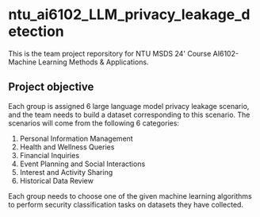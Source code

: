 # ntu_ai6102_LLM_privacy_leakage_detection

This is the team project reporsitory for NTU MSDS 24' Course AI6102-Machine Learning Methods & Applications.

## Project objective

Each group is assigned 6 large language model privacy leakage scenario, and the team needs to build a dataset corresponding to this scenario. The scenarios will come from the following 6 categories:

1. Personal Information Management
2. Health and Wellness Queries
3. Financial Inquiries
4. Event Planning and Social Interactions
5. Interest and Activity Sharing
6. Historical Data Review

Each group needs to choose one of the given machine learning algorithms to perform security classification tasks on datasets they have collected.
